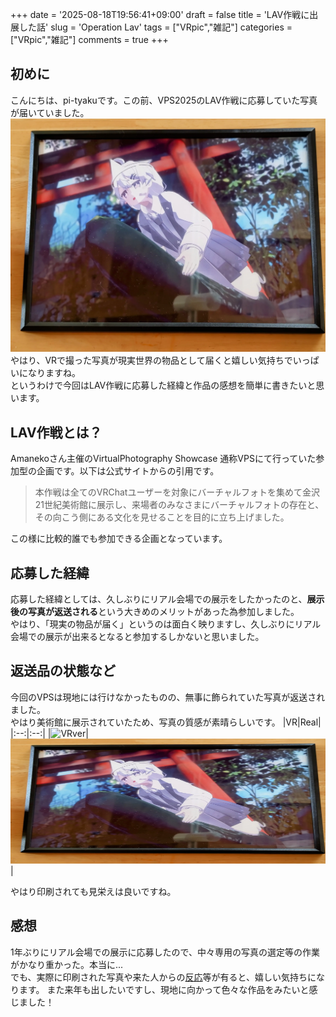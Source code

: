 +++
date = '2025-08-18T19:56:41+09:00'
draft = false
title = 'LAV作戦に出展した話'
slug = 'Operation Lav'
tags = ["VRpic","雑記"]
categories = ["VRpic","雑記"]
comments = true
+++
## 初めに
こんにちは、pi-tyakuです。この前、VPS2025のLAV作戦に応募していた写真が届いていました。<br>
![The pic flame with VRpic](IMG_20250819_125433121~2.webp)
やはり、VRで撮った写真が現実世界の物品として届くと嬉しい気持ちでいっぱいになりますね。<br>
というわけで今回はLAV作戦に応募した経緯と作品の感想を簡単に書きたいと思います。
## LAV作戦とは？
Amanekoさん主催のVirtualPhotography Showcase 通称VPSにて行っていた参加型の企画です。以下は公式サイトからの引用です。

> 本作戦は全てのVRChatユーザーを対象にバーチャルフォトを集めて金沢21世紀美術館に展示し、来場者のみなさまにバーチャルフォトの存在と、その向こう側にある文化を見せることを目的に立ち上げました。

​この様に比較的誰でも参加できる企画となっています。

## 応募した経緯
応募した経緯としては、久しぶりにリアル会場での展示をしたかったのと、**展示後の写真が返送される**という大きめのメリットがあった為参加しました。<br>
やはり、「現実の物品が届く」というのは面白く映りますし、久しぶりにリアル会場での展示が出来るとなると参加するしかないと思いました。

## 返送品の状態など
今回のVPSは現地には行けなかったものの、無事に飾られていた写真が返送されました。
<br>やはり美術館に展示されていたため、写真の質感が素晴らしいです。
|VR|Real|
|:--:|:--:|
|![VRver](https://pbs.twimg.com/media/Gx97WoUboAA1jaE?format=jpg&name=medium)|<img height=200, width=1200, src="./IMG_20250819_125433121~2.webp">|

やはり印刷されても見栄えは良いですね。
## 感想
1年ぶりにリアル会場での展示に応募したので、中々専用の写真の選定等の作業がかなり重かった。本当に...<br>
でも、実際に印刷された写真や来た人からの[反応](https://x.com/k_hakura/status/1948614261225521289)等が有ると、嬉しい気持ちになります。
また来年も出したいですし、現地に向かって色々な作品をみたいと感じました！